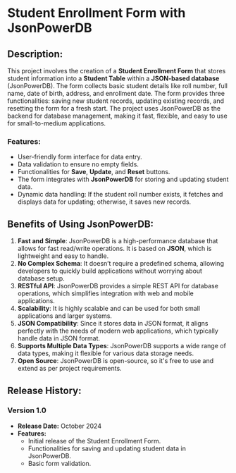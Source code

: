 # **Student Enrollment Form with JsonPowerDB**


## **Description:**
This project involves the creation of a **Student Enrollment Form** that stores student information into a **Student Table** within a **JSON-based database** (JsonPowerDB). The form collects basic student details like roll number, full name, date of birth, address, and enrollment date. The form provides three functionalities: saving new student records, updating existing records, and resetting the form for a fresh start. The project uses JsonPowerDB as the backend for database management, making it fast, flexible, and easy to use for small-to-medium applications.

### **Features:**
- User-friendly form interface for data entry.
- Data validation to ensure no empty fields.
- Functionalities for **Save**, **Update**, and **Reset** buttons.
- The form integrates with **JsonPowerDB** for storing and updating student data.
- Dynamic data handling: If the student roll number exists, it fetches and displays data for updating; otherwise, it saves new records.

## **Benefits of Using JsonPowerDB:**
1. **Fast and Simple**: JsonPowerDB is a high-performance database that allows for fast read/write operations. It is based on **JSON**, which is lightweight and easy to handle.
2. **No Complex Schema**: It doesn’t require a predefined schema, allowing developers to quickly build applications without worrying about database setup.
3. **RESTful API**: JsonPowerDB provides a simple REST API for database operations, which simplifies integration with web and mobile applications.
4. **Scalability**: It is highly scalable and can be used for both small applications and larger systems.
5. **JSON Compatibility**: Since it stores data in JSON format, it aligns perfectly with the needs of modern web applications, which typically handle data in JSON format.
6. **Supports Multiple Data Types**: JsonPowerDB supports a wide range of data types, making it flexible for various data storage needs.
7. **Open Source**: JsonPowerDB is open-source, so it's free to use and extend as per project requirements.
## **Release History:**

### **Version 1.0**
- **Release Date:** October 2024
- **Features:**
  - Initial release of the Student Enrollment Form.
  - Functionalities for saving and updating student data in JsonPowerDB.
  - Basic form validation.
